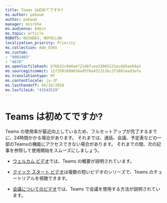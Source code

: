 ```yaml
---
title: Teams は初めてですか?
ms.author: pebaum
author: pebaum
manager: mnirkhe
ms.audience: Admin
ms.topic: article
ROBOTS: NOINDEX, NOFOLLOW
localization_priority: Priority
ms.collection: Adm_O365
ms.custom:
- "9002403"
- "4676"
ms.openlocfilehash: b76b32c9d4ae721487cea33065121ecd45ae69a3
ms.sourcegitcommit: 1173501899034ad5f6a432311bc3f1091ead3efa
ms.translationtype: HT
ms.contentlocale: ja-JP
ms.lasthandoff: 04/16/2020
ms.locfileid: "43543529"
---
```

# <a name="new-to-teams"></a>Teams は初めてですか?

Teams の使用率が最近向上しているため、フルセットアップが完了するまでに、24時間かかる場合があります。 それまでは、通話、会議、予定表などの一部のTeamsの機能にアクセスできない場合があります。 それまでの間、次の記事を参照して使用開始をスムーズにしましょう。 

- [ウェルカム ビデオ](https://support.office.com/article/welcome-to-microsoft-teams-b98d533f-118e-4bae-bf44-3df2470c2b12?wt.mc_id=otc_microsoft_teams&ui=en-US&rs=en-US&ad=US)では、Teams の概要が説明されています。

- [クイック スタート ビデオ](https://support.office.com/article/video-what-is-microsoft-teams-422bf3aa-9ae8-46f1-83a2-e65720e1a34d)は複数の短いビデオのシリーズで、Teams のチュートリアルを視聴できます。

- [会議についてのビデオ](https://support.office.com/article/join-a-teams-meeting-078e9868-f1aa-4414-8bb9-ee88e9236ee4)では、Teams で会議を使用する方法が説明されています。
